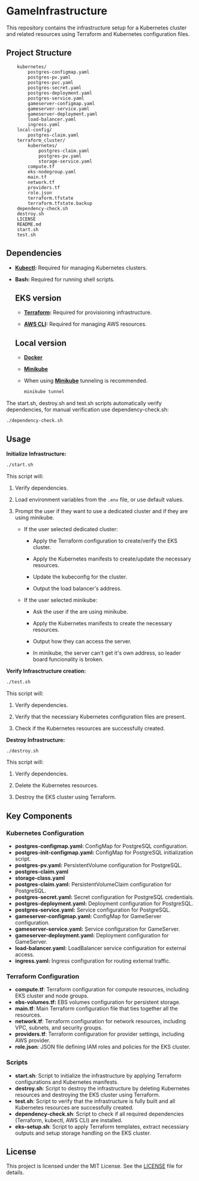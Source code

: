 # GameInfrastructure

This repository contains the infrastructure setup for a Kubernetes cluster and related resources using Terraform and Kubernetes configuration files.

## Project Structure

```
    kubernetes/
        postgres-configmap.yaml
        postgres-pv.yaml
        postgres-pvc.yaml
        postgres-secret.yaml
        postgres-deployment.yaml
        postgres-service.yaml
        gameserver-configmap.yaml
        gameserver-service.yaml
        gameserver-deployment.yaml
        load-balancer.yaml
        ingress.yaml
    local-config/
        postgres-claim.yaml
    terraform_cluster/
        kubernetes/
            postgres-claim.yaml
            postgres-pv.yaml
            storage-service.yaml
        compute.tf
        eks-nodegroup.yaml
        main.tf
        network.tf
        providers.tf
        role.json
        terraform.tfstate
        terraform.tfstate.backup
    dependency-check.sh
    destroy.sh
    LICENSE
    README.md
    start.sh
    test.sh
```

## Dependencies

- **[Kubectl](https://kubernetes.io/docs/tasks/tools/install-kubectl/):** Required for managing Kubernetes clusters.
  
- **Bash:** Required for running shell scripts.
  ## EKS version 

  - **[Terraform](https://www.terraform.io/downloads.html):** Required for provisioning infrastructure.

  - **[AWS CLI](https://aws.amazon.com/cli/):** Required for managing AWS resources.

  ## Local version
  - **[Docker](https://docs.docker.com/get-docker/)**
  - **[Minikube](https://minikube.sigs.k8s.io/docs/start/)**

  - When using **[Minikube](https://minikube.sigs.k8s.io/docs/start/)** tunneling is recommended.

      ```sh
    minikube tunnel
    ```

 The start.sh, destroy.sh and test.sh scripts automatically verify dependencies, for manual verification use dependency-check.sh:

   ```sh
   ./dependency-check.sh
   ```

## Usage

  **Initialize Infrastructure:**

   ```sh
   ./start.sh
   ```
  This script will:

1. Verify dependencies.

2. Load environment variables from the `.env` file, or use default values.

3. Prompt the user if they want to use a dedicated cluster and if they are using minikube.
    - If the user selected dedicated cluster:

      - Apply the Terraform configuration to create/verify the EKS cluster.

      - Apply the Kubernetes manifests to create/update the necessary resources.

      - Update the kubeconfig for the cluster.

      - Output the load balancer's address.

    - If the user selected minikube:

      - Ask the user if the are using minikube.

      - Apply the Kubernetes manifests to create the necessary resources.

      - Output how they can access the server.
      
      - In minikube, the server can't get it's own address, so leader board funcionality is broken.


 **Verify Infrasctructure creation:**

   ```sh
   ./test.sh
   ```

  This script will:

  1. Verify dependencies.

  2. Verify that the necessiary Kubernetes configuration files are present.

  3. Check if the Kubernetes resources are successfully created.

 **Destroy Infrastructure:**

   ```sh
   ./destroy.sh
   ```
  This script will:

  1. Verify dependencies.

  2. Delete the Kubernetes resources.

  3. Destroy the EKS cluster using Terraform.



## Key Components

### Kubernetes Configuration

- **postgres-configmap.yaml:** ConfigMap for PostgreSQL configuration.
- **postgres-init-configmap.yaml:** ConfigMap for PostgreSQL initialization script.
- **postgres-pv.yaml:** PersistentVolume configuration for PostgreSQL.
- **postgres-claim.yaml** 
- **storage-class.yaml**
- **postgres-claim.yaml:** PersistentVolumeClaim configuration for PostgreSQL.
- **postgres-secret.yaml:** Secret configuration for PostgreSQL credentials.
- **postgres-deployment.yaml:** Deployment configuration for PostgreSQL.
- **postgres-service.yaml:** Service configuration for PostgreSQL.
- **gameserver-configmap.yaml:** ConfigMap for GameServer configuration.
- **gameserver-service.yaml:** Service configuration for GameServer.
- **gameserver-deployment.yaml:** Deployment configuration for GameServer.
- **load-balancer.yaml:** LoadBalancer service configuration for external access.
- **ingress.yaml:** Ingress configuration for routing external traffic.

### Terraform Configuration

- **compute.tf**: Terraform configuration for compute resources, including EKS cluster and node groups.
- **ebs-volumes.tf:** EBS volumes configuration for persistent storage.
- **main.tf**: Main Terraform configuration file that ties together all the resources.
- **network.tf**: Terraform configuration for network resources, including VPC, subnets, and security groups.
- **providers.tf**: Terraform configuration for provider settings, including AWS provider.
- **role.json**: JSON file defining IAM roles and policies for the EKS cluster.


### Scripts

- **start.sh**: Script to initialize the infrastructure by applying Terraform configurations and Kubernetes manifests.
- **destroy.sh**: Script to destroy the infrastructure by deleting Kubernetes resources and destroying the EKS cluster using Terraform.
- **test.sh**: Script to verify that the infrastructure is fully built and all Kubernetes resources are successfully created.
- **dependency-check.sh**: Script to check if all required dependencies (Terraform, kubectl, AWS CLI) are installed.
- **eks-setup.sh**: Script to apply Terraform templates, extract necessiary outputs and setup storage handling on the EKS cluster.


## License
This project is licensed under the MIT License. See the [LICENSE](LICENSE) file for details.